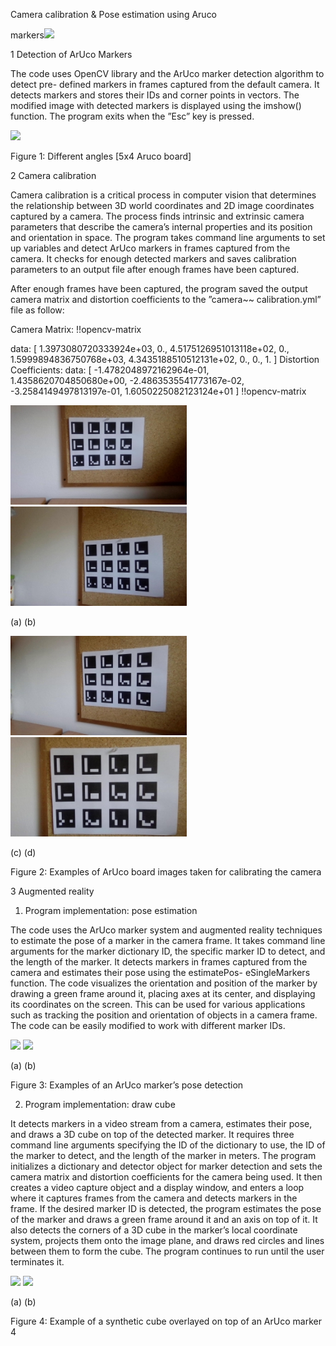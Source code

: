 Camera calibration & Pose estimation using Aruco

markers![](Aspose.Words.48544de6-9e9b-4905-9655-5852cef83207.001.png)

1  Detection of ArUco Markers

The code uses OpenCV library and the ArUco marker detection algorithm to detect pre- defined markers in frames captured from the default camera. It detects markers and stores their IDs and corner points in vectors. The modified image with detected markers is displayed using the imshow() function. The program exits when the ”Esc” key is pressed.

![](Aspose.Words.48544de6-9e9b-4905-9655-5852cef83207.002.png)

Figure 1: Different angles [5x4 Aruco board]

2  Camera calibration

Camera calibration is a critical process in computer vision that determines the relationship between 3D world coordinates and 2D image coordinates captured by a camera. The process finds intrinsic and extrinsic camera parameters that describe the camera’s internal properties and its position and orientation in space. The program takes command line arguments to set up variables and detect ArUco markers in frames captured from the camera. It checks for enough detected markers and saves calibration parameters to an output file after enough frames have been captured.

After enough frames have been captured, the program saved the output camera matrix and distortion coefficients to the ”camera~~ calibration.yml” file as follow:

Camera Matrix: !!opencv-matrix

data: [ 1.3973080720333924e+03, 0., 4.5175126951013118e+02, 0., 1.5999894836750768e+03, 4.3435188510512131e+02, 0., 0., 1. ] Distortion Coefficients: data: [ -1.4782048972162964e-01, 1.4358620704850680e+00, -2.4863535541773167e-02, -3.2584149497813197e-01, 1.6050225082123124e+01 ]
!!opencv-matrix

![](Aspose.Words.48544de6-9e9b-4905-9655-5852cef83207.003.jpeg) ![](Aspose.Words.48544de6-9e9b-4905-9655-5852cef83207.004.jpeg)

(a) (b)

![](Aspose.Words.48544de6-9e9b-4905-9655-5852cef83207.005.jpeg) ![](Aspose.Words.48544de6-9e9b-4905-9655-5852cef83207.006.jpeg)

(c) (d)

Figure 2: Examples of ArUco board images taken for calibrating the camera


3  Augmented reality
1. Program implementation: pose estimation

The code uses the ArUco marker system and augmented reality techniques to estimate the pose of a marker in the camera frame. It takes command line arguments for the marker dictionary ID, the specific marker ID to detect, and the length of the marker. It detects markers in frames captured from the camera and estimates their pose using the estimatePos- eSingleMarkers function. The code visualizes the orientation and position of the marker by drawing a green frame around it, placing axes at its center, and displaying its coordinates on the screen. This can be used for various applications such as tracking the position and orientation of objects in a camera frame. The code can be easily modified to work with different marker IDs.

![](Aspose.Words.48544de6-9e9b-4905-9655-5852cef83207.007.png) ![](Aspose.Words.48544de6-9e9b-4905-9655-5852cef83207.008.png)

(a) (b)

Figure 3: Examples of an ArUco marker’s pose detection

2. Program implementation: draw cube

It detects markers in a video stream from a camera, estimates their pose, and draws a 3D cube on top of the detected marker. It requires three command line arguments specifying the ID of the dictionary to use, the ID of the marker to detect, and the length of the marker in meters. The program initializes a dictionary and detector object for marker detection and sets the camera matrix and distortion coefficients for the camera being used. It then creates a video capture object and a display window, and enters a loop where it captures frames from the camera and detects markers in the frame. If the desired marker ID is detected, the program estimates the pose of the marker and draws a green frame around it and an axis on top of it. It also detects the corners of a 3D cube in the marker’s local coordinate system, projects them onto the image plane, and draws red circles and lines between them to form the cube. The program continues to run until the user terminates it.

![](Aspose.Words.48544de6-9e9b-4905-9655-5852cef83207.009.png) ![](Aspose.Words.48544de6-9e9b-4905-9655-5852cef83207.010.png)

(a) (b)

Figure 4: Example of a synthetic cube overlayed on top of an ArUco marker
4
